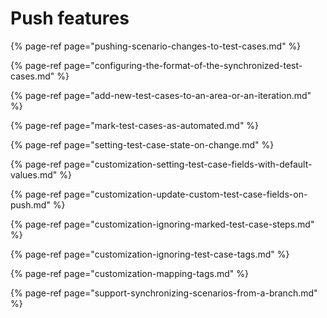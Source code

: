 # Push features

{% page-ref page="pushing-scenario-changes-to-test-cases.md" %}

{% page-ref page="configuring-the-format-of-the-synchronized-test-cases.md" %}

{% page-ref page="add-new-test-cases-to-an-area-or-an-iteration.md" %}

{% page-ref page="mark-test-cases-as-automated.md" %}

{% page-ref page="setting-test-case-state-on-change.md" %}

{% page-ref page="customization-setting-test-case-fields-with-default-values.md" %}

{% page-ref page="customization-update-custom-test-case-fields-on-push.md" %}

{% page-ref page="customization-ignoring-marked-test-case-steps.md" %}

{% page-ref page="customization-ignoring-test-case-tags.md" %}

{% page-ref page="customization-mapping-tags.md" %}

{% page-ref page="support-synchronizing-scenarios-from-a-branch.md" %}

